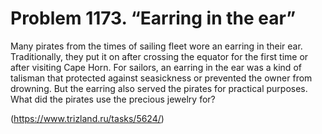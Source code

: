 # Problem 1173. “Earring in the ear”

Many pirates from the times of sailing fleet wore an earring in their ear. Traditionally, they put it on after crossing the equator for the first time or after visiting Cape Horn. For sailors, an earring in the ear was a kind of talisman that protected against seasickness or prevented the owner from drowning. But the earring also served the pirates for practical purposes. What did the pirates use the precious jewelry for?

(https://www.trizland.ru/tasks/5624/)